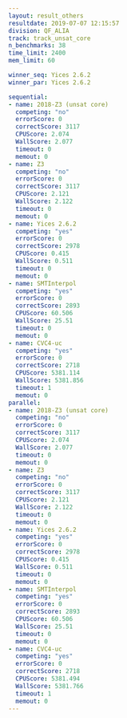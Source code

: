 ```yaml
---
layout: result_others
resultdate: 2019-07-07 12:15:57
division: QF_ALIA
track: track_unsat_core
n_benchmarks: 38
time_limit: 2400
mem_limit: 60

winner_seq: Yices 2.6.2
winner_par: Yices 2.6.2

sequential:
- name: 2018-Z3 (unsat core)
  competing: "no"
  errorScore: 0
  correctScore: 3117
  CPUScore: 2.074
  WallScore: 2.077
  timeout: 0
  memout: 0
- name: Z3
  competing: "no"
  errorScore: 0
  correctScore: 3117
  CPUScore: 2.121
  WallScore: 2.122
  timeout: 0
  memout: 0
- name: Yices 2.6.2
  competing: "yes"
  errorScore: 0
  correctScore: 2978
  CPUScore: 0.415
  WallScore: 0.511
  timeout: 0
  memout: 0
- name: SMTInterpol
  competing: "yes"
  errorScore: 0
  correctScore: 2893
  CPUScore: 60.506
  WallScore: 25.51
  timeout: 0
  memout: 0
- name: CVC4-uc
  competing: "yes"
  errorScore: 0
  correctScore: 2718
  CPUScore: 5381.114
  WallScore: 5381.856
  timeout: 1
  memout: 0
parallel:
- name: 2018-Z3 (unsat core)
  competing: "no"
  errorScore: 0
  correctScore: 3117
  CPUScore: 2.074
  WallScore: 2.077
  timeout: 0
  memout: 0
- name: Z3
  competing: "no"
  errorScore: 0
  correctScore: 3117
  CPUScore: 2.121
  WallScore: 2.122
  timeout: 0
  memout: 0
- name: Yices 2.6.2
  competing: "yes"
  errorScore: 0
  correctScore: 2978
  CPUScore: 0.415
  WallScore: 0.511
  timeout: 0
  memout: 0
- name: SMTInterpol
  competing: "yes"
  errorScore: 0
  correctScore: 2893
  CPUScore: 60.506
  WallScore: 25.51
  timeout: 0
  memout: 0
- name: CVC4-uc
  competing: "yes"
  errorScore: 0
  correctScore: 2718
  CPUScore: 5381.494
  WallScore: 5381.766
  timeout: 1
  memout: 0
---
```

